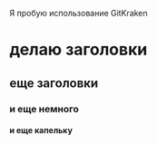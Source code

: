 Я пробую использование GitKraken
# делаю заголовки
## еще заголовки
### и еще немного
#### и еще капельку